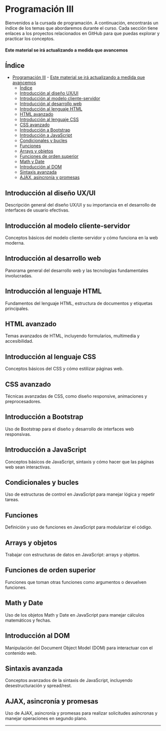# Programación III

Bienvenidos a la cursada de programación. A continuación, encontrarás un índice de los temas que abordaremos durante el curso. Cada sección tiene enlaces a los proyectos relacionados en GitHub para que puedas explorar y practicar los conceptos.
#### Este material se irá actualizando a medida que avancemos

## Índice

- [Programación III](#programación-iii)
      - [Este material se irá actualizando a medida que avancemos](#este-material-se-irá-actualizando-a-medida-que-avancemos)
  - [Índice](#índice)
  - [Introducción al diseño UX/UI](#introducción-al-diseño-uxui)
  - [Introducción al modelo cliente-servidor](#introducción-al-modelo-cliente-servidor)
  - [Introducción al desarrollo web](#introducción-al-desarrollo-web)
  - [Introducción al lenguaje HTML](#introducción-al-lenguaje-html)
  - [HTML avanzado](#html-avanzado)
  - [Introducción al lenguaje CSS](#introducción-al-lenguaje-css)
  - [CSS avanzado](#css-avanzado)
  - [Introducción a Bootstrap](#introducción-a-bootstrap)
  - [Introducción a JavaScript](#introducción-a-javascript)
  - [Condicionales y bucles](#condicionales-y-bucles)
  - [Funciones](#funciones)
  - [Arrays y objetos](#arrays-y-objetos)
  - [Funciones de orden superior](#funciones-de-orden-superior)
  - [Math y Date](#math-y-date)
  - [Introducción al DOM](#introducción-al-dom)
  - [Sintaxis avanzada](#sintaxis-avanzada)
  - [AJAX, asincronía y promesas](#ajax-asincronía-y-promesas)

## Introducción al diseño UX/UI

Descripción general del diseño UX/UI y su importancia en el desarrollo de interfaces de usuario efectivas.

## Introducción al modelo cliente-servidor

Conceptos básicos del modelo cliente-servidor y cómo funciona en la web moderna.

## Introducción al desarrollo web

Panorama general del desarrollo web y las tecnologías fundamentales involucradas.

## Introducción al lenguaje HTML

Fundamentos del lenguaje HTML, estructura de documentos y etiquetas principales.

## HTML avanzado

Temas avanzados de HTML, incluyendo formularios, multimedia y accesibilidad.

## Introducción al lenguaje CSS

Conceptos básicos del CSS y cómo estilizar páginas web.

## CSS avanzado

Técnicas avanzadas de CSS, como diseño responsive, animaciones y preprocesadores.

## Introducción a Bootstrap

Uso de Bootstrap para el diseño y desarrollo de interfaces web responsivas.

## Introducción a JavaScript

Conceptos básicos de JavaScript, sintaxis y cómo hacer que las páginas web sean interactivas.

## Condicionales y bucles

Uso de estructuras de control en JavaScript para manejar lógica y repetir tareas.

## Funciones

Definición y uso de funciones en JavaScript para modularizar el código.

## Arrays y objetos

Trabajar con estructuras de datos en JavaScript: arrays y objetos.

## Funciones de orden superior

Funciones que toman otras funciones como argumentos o devuelven funciones.

## Math y Date

Uso de los objetos Math y Date en JavaScript para manejar cálculos matemáticos y fechas.

## Introducción al DOM

Manipulación del Document Object Model (DOM) para interactuar con el contenido web.

## Sintaxis avanzada

Conceptos avanzados de la sintaxis de JavaScript, incluyendo desestructuración y spread/rest.

## AJAX, asincronía y promesas

Uso de AJAX, asincronía y promesas para realizar solicitudes asíncronas y manejar operaciones en segundo plano.

---



